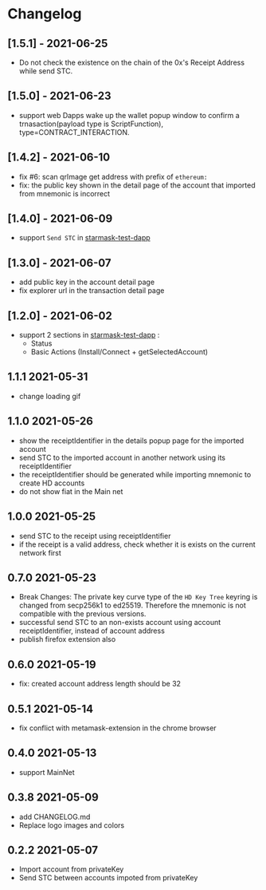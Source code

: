 # Changelog


## [1.5.1] - 2021-06-25
- Do not check the existence on the chain of the 0x's Receipt Address while send STC.

## [1.5.0] - 2021-06-23
- support web Dapps wake up the wallet popup window to confirm a trnasaction(payload type is ScriptFunction), type=CONTRACT_INTERACTION.

## [1.4.2] - 2021-06-10

- fix #6: scan qrImage get address with prefix of `ethereum:`
- fix: the public key shown in the detail page of the account that imported from mnemonic is incorrect

## [1.4.0] - 2021-06-09

- support `Send STC` in [starmask-test-dapp](https://github.com/starcoinorg/starmask-test-dapp)

## [1.3.0] - 2021-06-07

- add public key in the account detail page
- fix explorer url in the transaction detail page

## [1.2.0] - 2021-06-02

- support 2 sections in [starmask-test-dapp](https://github.com/starcoinorg/starmask-test-dapp) :
    - Status
    - Basic Actions (Install/Connect + getSelectedAccount)

## 1.1.1 2021-05-31
- change loading gif

## 1.1.0 2021-05-26
- show the receiptIdentifier in the details popup page for the imported account
- send STC to the imported account in another network using its receiptIdentifier
- the receiptIdentifier should be generated while importing mnemonic to create HD accounts
- do not show fiat in the Main net

## 1.0.0 2021-05-25
- send STC to the receipt using receiptIdentifier
- if the receipt is a valid address, check whether it is exists on the current network first 

## 0.7.0 2021-05-23
- Break Changes:
    The private key curve type of the `HD Key Tree` keyring is changed from secp256k1 to ed25519.
    Therefore the mnemonic is not compatible with the previous versions.
- successful send STC to an non-exists account using account receiptIdentifier, instead of account address
- publish firefox extension also
## 0.6.0 2021-05-19
- fix: created account address length should be 32

## 0.5.1 2021-05-14
- fix conflict with metamask-extension in the chrome browser

## 0.4.0 2021-05-13
- support MainNet

## 0.3.8 2021-05-09
- add CHANGELOG.md
- Replace logo images and colors

## 0.2.2 2021-05-07
- Import account from  privateKey
- Send STC between accounts impoted from privateKey

